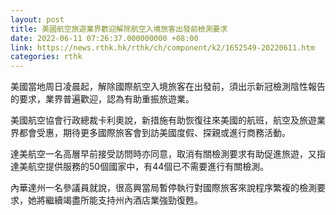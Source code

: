 ```yaml
---
layout: post
title: 美國航空旅遊業界歡迎解除航空入境旅客出發前檢測要求
date: 2022-06-11 07:26:37.000000000 +08:00
link: https://news.rthk.hk/rthk/ch/component/k2/1652549-20220611.htm
categories: rthk
---
```


美國當地周日凌晨起，解除國際航空入境旅客在出發前，須出示新冠檢測陰性報告的要求，業界普遍歡迎，認為有助重振旅遊業。

美國航空協會行政總裁卡利奧說，新措施有助恢復往來美國的航班，航空及旅遊業界都會受惠，期待更多國際旅客會到訪美國度假、探親或進行商務活動。

達美航空一名高層早前接受訪問時亦同意，取消有關檢測要求有助促進旅遊，又指達美航空提供服務的50個國家中，有44個已不需要進行有關檢測。

內華達州一名參議員就說，很高興當局暫停執行對國際旅客來說程序繁複的檢測要求，她將繼續竭盡所能支持州內酒店業強勁復甦。
